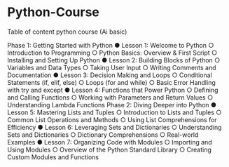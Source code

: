 # Python-Course
Table of content python course (Ai basic)

Phase 1: Getting Started with Python
● Lesson 1: Welcome to Python
○ Introduction to Programming
○ Python Basics: Overview & First Script
○ Installing and Setting Up Python
● Lesson 2: Building Blocks of Python
○ Variables and Data Types
○ Taking User Input
○ Writing Comments and Documentation
● Lesson 3: Decision Making and Loops
○ Conditional Statements (if, elif, else)
○ Loops (for and while)
○ Basic Error Handling with try and except
● Lesson 4: Functions that Power Python
○ Defining and Calling Functions
○ Working with Parameters and Return Values
○ Understanding Lambda Functions
Phase 2: Diving Deeper into Python
● Lesson 5: Mastering Lists and Tuples
○ Introduction to Lists and Tuples
○ Common List Operations and Methods
○ Using List Comprehensions for Efficiency
● Lesson 6: Leveraging Sets and Dictionaries
○ Understanding Sets and Dictionaries
○ Dictionary Comprehensions
○ Real-world Examples
● Lesson 7: Organizing Code with Modules
○ Importing and Using Modules
○ Overview of the Python Standard Library
○ Creating Custom Modules and Functions
